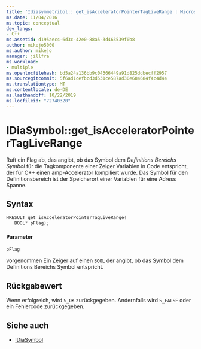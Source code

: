 ```yaml
---
title: 'Idiasymmetribol:: get_isAcceleratorPointerTagLiveRange | Microsoft-Dokumentation'
ms.date: 11/04/2016
ms.topic: conceptual
dev_langs:
- C++
ms.assetid: d195aec4-6d3c-42e0-88a5-3d463539f0b8
author: mikejo5000
ms.author: mikejo
manager: jillfra
ms.workload:
- multiple
ms.openlocfilehash: bd5a24a136bb9c04366449a91d825ddbecff2957
ms.sourcegitcommit: 5f6ad1cefbcd3d531ce587ad30e684684f4c4d44
ms.translationtype: MT
ms.contentlocale: de-DE
ms.lasthandoff: 10/22/2019
ms.locfileid: "72740320"
---
```

# <a name="idiasymbolget_isacceleratorpointertagliverange"></a>IDiaSymbol::get_isAcceleratorPointerTagLiveRange
Ruft ein Flag ab, das angibt, ob das Symbol dem *Definitions Bereichs Symbol* für die Tagkomponente einer Zeiger Variablen in Code entspricht, der für C++ einen amp-Accelerator kompiliert wurde. Das Symbol für den Definitionsbereich ist der Speicherort einer Variablen für eine Adress Spanne.

## <a name="syntax"></a>Syntax

```C++
HRESULT get_isAcceleratorPointerTagLiveRange(
   BOOL* pFlag);
```

#### <a name="parameters"></a>Parameter
 `pFlag`

vorgenommen Ein Zeiger auf einen `BOOL` der angibt, ob das Symbol dem Definitions Bereichs Symbol entspricht.

## <a name="return-value"></a>Rückgabewert
 Wenn erfolgreich, wird `S_OK` zurückgegeben. Andernfalls wird `S_FALSE` oder ein Fehlercode zurückgegeben.

## <a name="see-also"></a>Siehe auch
- [IDiaSymbol](../../debugger/debug-interface-access/idiasymbol.md)